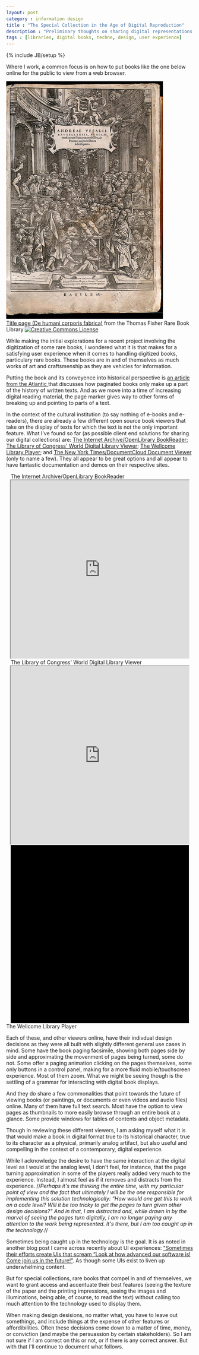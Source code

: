 ```yaml
---
layout: post
category : information design
title : "The Special Collection in the Age of Digital Reproduction"
description : "Preliminary thoughts on sharing digital representations of special collections and rare books."
tags : [libraries, digital books, techne, design, user experience]
---
```

{% include JB/setup %}

Where I work, a common focus is on how to put books like the one below online for the public to view from a web browser. 

<div class="figure"><img class="blog_post" src="/assets/images/posts/2014/03/andreae_vesalii_thomas_fisher.jpg" title="Andreas Vesalius Title Page Title page (De humani corporis fabrica)" alt="Image of title page to Andreas Vasalius' De humani corporis fabrica, one of the most influential books on human anatomy, published in 1543"/>
<div class="figcaption"><a href="https://www.flickr.com/photos/thomasfisherlibrary/12288507873/">Title page (De humani corporis fabrica)</a> from the Thomas Fisher Rare Book Library <a rel="license" href="http://creativecommons.org/licenses/by/4.0/"><img alt="Creative Commons License" style="border-width:0" src="http://i.creativecommons.org/l/by/4.0/80x15.png"/></a></div></div>

While making the initial explorations for a recent project involving the digitization of some rare books, I wondered what it is that makes for a satisfying user experience when it comes to handling digitized books, particulary rare books. These books are in and of themselves as much works of art and craftsmenship as they are vehicles for information. 

Putting the book and its conveyence into historical perspective is <a href="http://www.theatlantic.com/technology/archive/2014/02/life-before-and-after-page-numbers/284002/" target="_blank"> an article from the Atlantic </a> that discusses how paginated books only make up a part of the history of written texts. And as we move into a time of increasing digital reading material, the page marker gives way to other forms of breaking up and pointing to parts of a text.

In the context of the cultural institution (to say nothing of e-books and e-readers), there are already a few different open source book viewers that take on the display of texts for which the text is not the only important feature. What I've found so far (as possible client end solutions for sharing our digital collections) are: <a href="https://openlibrary.org/dev/docs/bookreader" target="_blank">The Internet Archive/OpenLibrary BookReader</a>; <a href="https://github.com/LibraryOfCongress/wdl-viewer" target="_blank"> The Library of Congress' World Digital Library Viewer</a>; <a href="http://www.wellcome.ac.uk/News/Media-office/Press-releases/2014/WTP055613.htm" target="_blank">The Wellcome Library Player</a>; and <a href="http://open.blogs.nytimes.com/2010/03/27/a-new-view-introducing-doc-viewer-2-0/" target="_blank">The New York Times/DocumentCloud Document Viewer</a> (only to name a few). They all appear to be great options and all appear to have fantastic documentation and demos on their respective sites.

<div class="figure">
	<div class="figcaption" style="width: 480px; display:block; margin: 0 auto;">The Internet Archive/OpenLibrary BookReader</div>
<iframe src="http://www.archive.org/stream/abroadcranethoma00craniala?ui=embed" width="480px" height="480px" style="display:block; margin: 0 auto;" allowfullscreen="allowfullscreen">&nbsp;</iframe>
</div>

<div class="figure">
	<div class="figcaption" style="width: 480px; display:block; margin: 0 auto;">The Library of Congress' World Digital Library Viewer</div>
<iframe src="http://www.wdl.org/en/item/211/view/1/1/" width="480px" height="480px" style="display:block; margin: 0 auto;" allowfullscreen="allowfullscreen">&nbsp;</iframe>
</div>

<div class="figure">
<div class="wellcomePlayer" data-uri="http://wellcomelibrary.org/package/b18021013" data-assetsequenceindex="0" data-assetindex="0" data-zoom="-0.8052,0,2.6105,1.4068" data-config="/service/playerconfig" style="width:480px; height:480px; background-color: #000; display: block; margin: 0 auto;" ></div>
<script type="text/javascript" id="embedWellcomePlayer" src="http://wellcomelibrary.org/spas/player/build/wellcomeplayer/js/embed.js"></script><script type="text/javascript">/* wordpress fix */</script>
<div class="figcaption">The Wellcome Library Player</div>
</div>

Each of these, and other viewers online, have their indivdual design decisions as they were all built with slightly different general use cases in mind. Some have the book paging facsimile, showing both pages side by side and approximating the movenment of pages being turned, some do not. Some offer a paging animation clicking on the pages themselves, some only buttons in a control panel, making for a more fluid mobile/touchscreen experience. Most of them zoom. What we might be seeing though is the settling of a grammar for interacting with digital book displays.

And they do share a few commonalities that point towards the future of viewing books (or paintings, or documents or even videos and audio files) online. Many of them have full text search. Most have the option to view pages as thumbnails to more easily browse through an entire book at a glance. Some provide windows for tables of contents and object metadata.

Though in reviewing these different viewers, I am asking myself what it is that would make a book in digital format true to its historical character, true to its character as a physical, primarily analog artifact, but also useful and compelling in the context of a contemporary, digital experience. 

While I acknowledge the desire to have the same interaction at the digital level as I would at the analog level, I don't feel, for instance, that the page turning approximation in some of the players really added very much to the experience. Instead, I almost feel as if it removes and distracts from the experience. //<em>Perhaps it's me thinking the entire time, with my particular point of view and the fact that ultimately I will be the one responsible for implementing this solution technologically: "How would one get this to work on a code level? Will it be too tricky to get the pages to turn given other design decisions?" And in that, I am distracted and, while drawn in by the marvel of seeing the pages turn digitally, I am no longer paying any attention to the work being represented. It's there, but I am too caught up in the technology.</em>//

Sometimes being caught up in the technology is the goal. It is as noted in another blog post I came across recently about UI experiences: <a href="http://joshtimonen.com/post/79486778102/my-brain-has-no-space-for-your-user-interface" target="_blank">"Sometimes their efforts create UIs that scream “Look at how advanced our software is! Come join us in the future!”</a>. As though some UIs exist to liven up underwhelming content. 

But for special collections, rare books that compel in and of themselves, we want to grant access and accentuate their best features (seeing the texture of the paper and the printing impressions, seeing the images and illuminations, being able, of course, to read the text) without calling too much attention to the technology used to display them.    

When making design desisions, no matter what, you have to leave out somethings, and include things at the expense of other features or affordibilities. Often these decisions come down to a matter of time, money, or conviction (and maybe the persuassion by certain stakeholders). So I am not sure if I am correct on this or not, or if there is any correct answer. But with that I'll continue to document what follows. 

